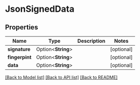 # JsonSignedData

## Properties

Name | Type | Description | Notes
------------ | ------------- | ------------- | -------------
**signature** | Option<**String**> |  | [optional]
**fingerpint** | Option<**String**> |  | [optional]
**data** | Option<**String**> |  | [optional]

[[Back to Model list]](../README.md#documentation-for-models) [[Back to API list]](../README.md#documentation-for-api-endpoints) [[Back to README]](../README.md)


